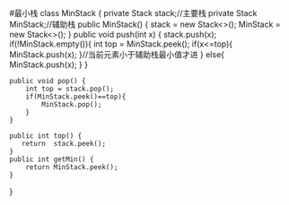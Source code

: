 #最小栈
class MinStack {
   private Stack<Integer> stack;//主要栈
    private Stack<Integer> MinStack;//辅助栈
    public MinStack() {
        stack   = new Stack<>();
        MinStack = new Stack<>();
    }
    public void push(int x) {
        stack.push(x);
        if(!MinStack.empty()){
            int top = MinStack.peek();
            if(x<=top){
                MinStack.push(x);
            }//当前元素小于辅助栈最小值才进
        }
        else{
            MinStack.push(x);
        }
    }
    
    public void pop() {
        int top = stack.pop();
        if(MinStack.peek()==top){
            MinStack.pop();
        }
    }
    
    public int top() {
       return  stack.peek();
    }
    public int getMin() {
        return MinStack.peek();
    }
}
